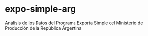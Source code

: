 # expo-simple-arg
Análisis de los Datos del Programa Exporta Simple del Ministerio de Producción de la República Argentina
